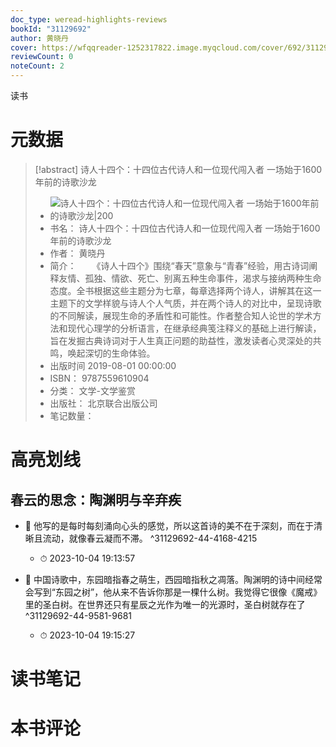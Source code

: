 ```yaml
---
doc_type: weread-highlights-reviews
bookId: "31129692"
author: 黄晓丹
cover: https://wfqqreader-1252317822.image.myqcloud.com/cover/692/31129692/t7_31129692.jpg
reviewCount: 0
noteCount: 2
---
```

读书
# 元数据
> [!abstract] 诗人十四个：十四位古代诗人和一位现代闯入者 一场始于1600年前的诗歌沙龙
> - ![ 诗人十四个：十四位古代诗人和一位现代闯入者 一场始于1600年前的诗歌沙龙|200](https://wfqqreader-1252317822.image.myqcloud.com/cover/692/31129692/t7_31129692.jpg)
> - 书名： 诗人十四个：十四位古代诗人和一位现代闯入者 一场始于1600年前的诗歌沙龙
> - 作者： 黄晓丹
> - 简介： 　　《诗人十四个》围绕“春天”意象与“青春”经验，用古诗词阐释友情、孤独、情欲、死亡、别离五种生命事件，渴求与接纳两种生命态度。全书根据这些主题分为七章，每章选择两个诗人，讲解其在这一主题下的文学样貌与诗人个人气质，并在两个诗人的对比中，呈现诗歌的不同解读，展现生命的矛盾性和可能性。作者整合知人论世的学术方法和现代心理学的分析语言，在继承经典笺注释义的基础上进行解读，旨在发掘古典诗词对于人生真正问题的助益性，激发读者心灵深处的共鸣，唤起深切的生命体验。
> - 出版时间 2019-08-01 00:00:00
> - ISBN： 9787559610904
> - 分类： 文学-文学鉴赏
> - 出版社： 北京联合出版公司
> - 笔记数量： 

# 高亮划线

## 春云的思念：陶渊明与辛弃疾


- 📌 他写的是每时每刻涌向心头的感觉，所以这首诗的美不在于深刻，而在于清晰且流动，就像春云凝而不滞。 ^31129692-44-4168-4215
    - ⏱ 2023-10-04 19:13:57 

- 📌 中国诗歌中，东园暗指春之萌生，西园暗指秋之凋落。陶渊明的诗中间经常会写到“东园之树”，他从来不告诉你那是一棵什么树。我觉得它很像《魔戒》里的圣白树。在世界还只有星辰之光作为唯一的光源时，圣白树就存在了 ^31129692-44-9581-9681
    - ⏱ 2023-10-04 19:15:27 
# 读书笔记

# 本书评论
